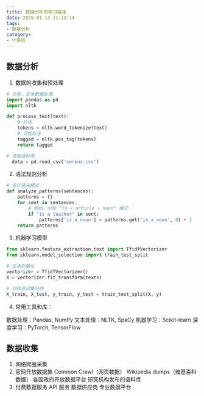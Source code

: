 ```yaml
---
title: 数据分析的学习路径
date: 2025-01-13 11:13:14
tags:
- 数据分析
category: 
- 计算机
---
```


## 数据分析

1. 数据的收集和预处理

```python
# 示例：文本数据处理
import pandas as pd
import nltk

def process_text(text):
    # 分词
    tokens = nltk.word_tokenize(text)
    # 词性标注
    tagged = nltk.pos_tag(tokens)
    return tagged

# 读取语料库
  data = pd.read_csv('corpus.csv')
```

2. 语法规则分析

```python
# 统计语法模式
def analyze_patterns(sentences):
    patterns = {}
    for sent in sentences:
        # 例如：分析 "is + article + noun" 模式
        if "is a teacher" in sent:
            patterns['is_a_noun'] = patterns.get('is_a_noun', 0) + 1
    return patterns
```

3. 机器学习模型

```python 
from sklearn.feature_extraction.text import TfidfVectorizer
from sklearn.model_selection import train_test_split

# 文本向量化
vectorizer = TfidfVectorizer()
X = vectorizer.fit_transform(texts)

# 训练测试集分割
X_train, X_test, y_train, y_test = train_test_split(X, y)

```

4. 常用工具和库：

数据处理：Pandas, NumPy
文本处理：NLTK, SpaCy
机器学习：Scikit-learn
深度学习：PyTorch, TensorFlow

## 数据收集

1. 网络爬虫采集
2. 官网开放数据集
Common Crawl（网页数据）
Wikipedia dumps（维基百科数据）
各国政府开放数据平台
研究机构发布的语料库
3. 付费数据服务
API 服务
数据供应商
专业数据平台


